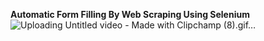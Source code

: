 **Automatic Form Filling By Web Scraping Using Selenium**
![Uploading Untitled video - Made with Clipchamp (8).gif…]()
